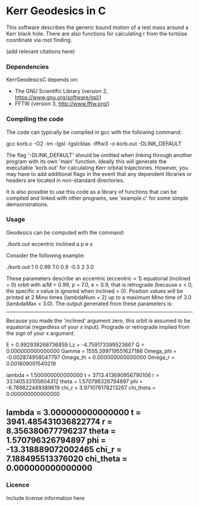 # Kerr Geodesics in C

This software describes the generic bound motion of a test mass around a Kerr black hole. There are also functions for calculating r from the tortoise coordinate via root finding.

(add relevant citations here)

### Dependencies

KerrGeodesicsC depends on:

- The GNU Scientific Library (version 2, https://www.gnu.org/software/gsl/)
- FFTW (version 3, http://www.fftw.org/)

### Compiling the code

The code can typically be compiled in gcc with the following command:

gcc korb.c -O2 -lm -lgsl -lgslcblas -lfftw3 -o korb.out -DLINK_DEFAULT

The flag '-DLINK_DEFAULT' should be omitted when linking through another program with its own 'main' function. Ideally this will generate the executable 'korb.out' for calculating Kerr orbital trajectories. However, you may have to add additional flags in the event that any dependent libraries or headers are located in non-standard directories.

It is also possible to use this code as a library of functions that can be compiled and linked with other programs, see 'example.c' for some simple demsonstrations.

### Usage

Geodesics can be computed with the command:

./korb.out eccentric inclined a p e x

Consider the following example:

./korb.out 1 0 0.99 7.0 0.9 -0.5 2 3.0

These parameters describe an eccentric (eccentric = 1) equatorial (inclined = 0) orbit with a/M = 0.99, p = 7.0, e = 0.9, that is retrograde (because x < 0, the specific x value is ignored when inclined = 0). Position values will be printed at 2 Mino times (lambdaNum = 2) up to a maximum Mino time of 3.0 (lambdaMax = 3.0). The output generated from these parameters is:

---------------------------------------------------
Because you made the 'inclined' argument zero, this orbit is assumed to be equatorial (regardless of your x input). Prograde or retrograde implied from the sign of your x argument.

E = 0.992938268736859
Lz = -4.759173399523667
Q = 0.000000000000000
Gamma = 1555.399719551627186
Omega_phi = -0.002874958047797
Omega_th = 0.000000000000000
Omega_r = 0.001609001540218


   lambda = 1.500000000000000
t = 3713.413690956790106
r = 33.140533105604312
theta = 1.570796326794897
phi = -6.769822489389619
chi_r = 3.971076178213267
chi_theta = 0.000000000000000


   lambda = 3.000000000000000
t = 3941.485431036822774
r = 8.356380677796237
theta = 1.570796326794897
phi = -13.318889072002465
chi_r = 7.188495513376020
chi_theta = 0.000000000000000
----------------------------------------------------

### Licence

Include license information here






